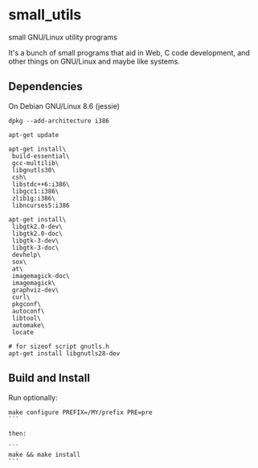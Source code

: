 # small_utils

small GNU/Linux utility programs

It's a bunch of small programs that aid in Web, C code development, and
other things on GNU/Linux and maybe like systems.


## Dependencies

On Debian GNU/Linux 8.6 (jessie)

```
dpkg --add-architecture i386

apt-get update

apt-get install\
 build-essential\
 gcc-multilib\
 libgnutls30\
 csh\
 libstdc++6:i386\
 libgcc1:i386\
 zlib1g:i386\
 libncurses5:i386

apt-get install\
 libgtk2.0-dev\
 libgtk2.0-doc\
 libgtk-3-dev\
 libgtk-3-doc\
 devhelp\
 sox\
 at\
 imagemagick-doc\
 imagemagick\
 graphviz-dev\
 curl\
 pkgconf\
 autoconf\
 libtool\
 automake\
 locate

# for sizeof script gnutls.h
apt-get install libgnutls28-dev
```

## Build and Install

Run optionally:
````
make configure PREFIX=/MY/prefix PRE=pre
```

then:

```
make && make install
```
